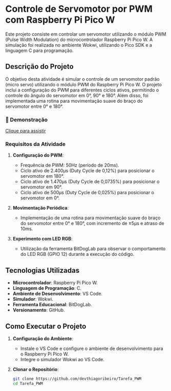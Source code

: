 # Controle de Servomotor por PWM com Raspberry Pi Pico W

Este projeto consiste em controlar um servomotor utilizando o módulo PWM (Pulse Width Modulation) do microcontrolador Raspberry Pi Pico W. A simulação foi realizada no ambiente Wokwi, utilizando o Pico SDK e a linguagem C para programação.

## Descrição do Projeto

O objetivo desta atividade é simular o controle de um servomotor padrão (micro servo) utilizando o módulo PWM do Raspberry Pi Pico W. O projeto inclui a configuração do PWM para diferentes ciclos ativos, permitindo o controle do ângulo do servomotor em 0°, 90° e 180°. Além disso, foi implementada uma rotina para movimentação suave do braço do servomotor entre 0° e 180°.

### 🎥 Demonstração
[Clique para assistir](https://youtu.be/sHMq3Xqu4_0)

### Requisitos da Atividade

1. **Configuração do PWM**:
   - Frequência de PWM: 50Hz (período de 20ms).
   - Ciclo ativo de 2.400µs (Duty Cycle de 0,12%) para posicionar o servomotor em 180°.
   - Ciclo ativo de 1.470µs (Duty Cycle de 0,0735%) para posicionar o servomotor em 90°.
   - Ciclo ativo de 500µs (Duty Cycle de 0,025%) para posicionar o servomotor em 0°.

2. **Movimentação Periódica**:
   - Implementação de uma rotina para movimentação suave do braço do servomotor entre 0° e 180°, com incremento de ±5µs e atraso de 10ms.

3. **Experimento com LED RGB**:
   - Utilização da ferramenta BitDogLab para observar o comportamento do LED RGB (GPIO 12) durante a execução do código.

## Tecnologias Utilizadas

- **Microcontrolador**: Raspberry Pi Pico W.
- **Linguagem de Programação**: C.
- **Ambiente de Desenvolvimento**: VS Code.
- **Simulador**: Wokwi.
- **Ferramenta Educacional**: BitDogLab.
- **Versionamento**: GitHub.

## Como Executar o Projeto

1. **Configuração do Ambiente**:
   - Instale o VS Code e configure o ambiente de desenvolvimento para o Raspberry Pi Pico W.
   - Integre o simulador Wokwi ao VS Code.

2. **Clonar o Repositório**:
   ```bash
   git clone https://github.com/devthiagoribeiro/Tarefa_PWM
   cd Tarefa_PWM